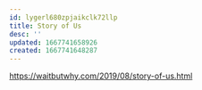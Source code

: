 ```yaml
---
id: lygerl680zpjaikclk72llp
title: Story of Us
desc: ''
updated: 1667741658926
created: 1667741648287
---
```


https://waitbutwhy.com/2019/08/story-of-us.html